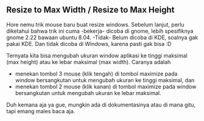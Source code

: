 ## Resize to Max Width / Resize to Max Height

Hore nemu trik mouse baru buat resize windows. Sebelum lanjut, perlu diketahui bahwa trik ini cuma -bekerja- dicoba di gnome, lebih spesifiknya gnome 2.22 bawaan ubuntu 8.04. -Tidak- Belum dicoba di KDE, soalnya gak pakai KDE. Dan tidak dicoba di Windows, karena pasti gak bisa :D

Ternyata kita bisa mengubah ukuran window aplikasi ke tinggi maksimal (max height) atau ke lebar maksimal (max width). Caranya adalah 
* menekan tombol 3 mouse (klik tengah) di tombol maximize pada window bersangkutan untuk mengubah ukuran ke tinggi maksimal, dan
* menekan tombol 2 mouse (klik kanan) di tombol maximize pada window bersangkutan untuk mengubah ukuran ke lebar maksimal.

Duh kemana aja ya gue, mungkin ada di dokumentasinya atau di mana gitu, tapi emang males baca aja.

<!-- {"time": "2008-04-27 17:45:05", "title": "Resize to Max Width / Resize to Max Height"} -->
